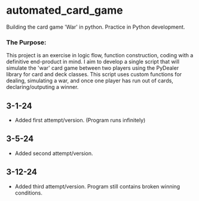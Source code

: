 # automated_card_game
Building the card game 'War' in python. Practice in Python development.

### The Purpose:
This project is an exercise in logic flow, function construction, coding with a definitive end-product in mind. I aim to develop a single script that will simulate the 'war' card game between two players using the PyDealer library for card and deck classes. This script uses custom functions for dealing, simulating a war, and once one player has run out of cards, declaring/outputing a winner.


## 3-1-24
* Added first attempt/version. (Program runs infinitely)

## 3-5-24
* Added second attempt/version.

## 3-12-24
* Added third attempt/version. Program still contains broken winning conditions.
